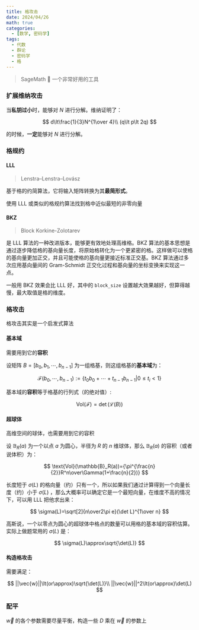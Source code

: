```yaml
---
title: 格攻击
date: 2024/04/26
math: true
categories:
  - [数学, 密码学]
tags:
  - 代数
  - 群论
  - 密码学
  - 格
---
```


> SageMath 🔧 一个非常好用的工具

### 扩展维纳攻击

当**私钥过小**时，能够对 $N$ 进行分解。维纳证明了：

$$
d\lt\frac{1}{3}N^{1\over 4}\\
(q\lt p\lt 2q)
$$

的时候，**一定**能够对 $N$ 进行分解。

### 格规约

#### LLL

> Lenstra–Lenstra–Lovász

基于格的约简算法，它将输入矩阵转换为其**最简形式**。

使用 LLL 或类似的格规约算法找到格中近似最短的非零向量

#### BKZ

> Block Korkine-Zolotarev

是 LLL 算法的一种改进版本，能够更有效地处理高维格。BKZ 算法的基本思想是通过逐步降低格的基向量长度，将原始格转化为一个更紧密的格。这样做可以使格的基向量更加正交，并且可能使格的基向量更接近标准正交基。BKZ 算法通过多次应用基向量间的 Gram-Schmidt 正交化过程和基向量的坐标变换来实现这一点。

一般用 BKZ 效果会比 LLL 好，其中的 `block_size` 设置越大效果越好，但算得越慢，最大取值是格的维度。

### 格攻击

格攻击其实是一个启发式算法

#### 基本域

需要用到它的**容积**

设矩阵 $B=[b_0,b_1,\cdots,b_{n-1}]$ 为一组格基，则这组格基的**基本域**为：

$$
\mathscr{F}(b_0,\cdots,b_{n-1}):=\{t_0b_0+\cdots+t_{n-1}b_{n-1}|0≤t_i<1\}
$$

基本域的**容积**等于格基的行列式（的绝对值）:

$$
\text{Vol}(\mathscr{F})=\det(\mathscr{L}(B))
$$

#### 超球体

高维空间的球体，也需要用到它的容积

设 $\mathbb{B}_R(a)$ 为一个以点 $a$ 为圆心，半径为 $R$ 的 $n$ 维球体，那么 $\mathbb{B}_R(a)$ 的容积（或者说体积）为：

$$
\text{Vol}(\mathbb{B}_R(a))={\pi^{\frac{n}{2}}R^n\over\Gamma(1+\frac{n}{2})}
$$

长度短于 $\sigma(L)$ 的格向量（约）只有一个，所以如果我们通过计算得到一个向量长度（约）小于 $\sigma(L)$ ，那么大概率可以确定它是一个最短向量，在维度不高的情况下，可以用 LLL 把他求出来：

$$
\sigma(L)=\sqrt[2]{n\over2\pi e}(\det L)^{1\over n}
$$

高斯说，一个以零点为圆心的超球体中格点的数量可以用格的基本域的容积估算。实际上做题常用的 $\sigma(L)$ 是：

$$
\sigma(L)\approx\sqrt{\det(L)}
$$

#### 构造格攻击

需要满足：

$$
||\vec{w}||\lt(or\approx)\sqrt{\det(L)}\\
||\vec{w}||^2\lt(or\approx)\det(L)
$$

### 配平

$\vec{w}$ 的各个参数需要尽量平衡，构造一些 $D$ 乘在 $\vec{w}$ 的参数上
